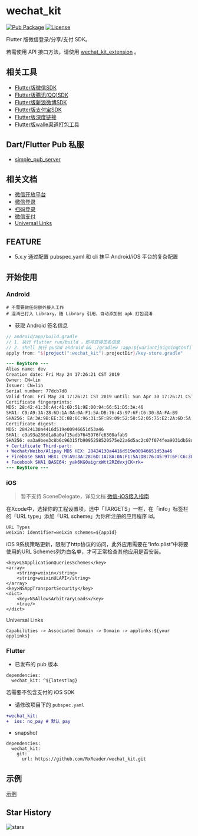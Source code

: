 # wechat_kit

[![Pub Package](https://img.shields.io/pub/v/wechat_kit.svg)](https://pub.dev/packages/wechat_kit)
[![License](https://img.shields.io/github/license/RxReader/wechat_kit)](https://github.com/RxReader/wechat_kit/blob/master/LICENSE)

Flutter 版微信登录/分享/支付 SDK。

若需使用 API 接口方法，请使用 [wechat_kit_extension](https://pub.flutter-io.cn/packages/wechat_kit_extension) 。

## 相关工具

* [Flutter版微信SDK](https://github.com/RxReader/wechat_kit)
* [Flutter版腾讯(QQ)SDK](https://github.com/RxReader/tencent_kit)
* [Flutter版新浪微博SDK](https://github.com/RxReader/weibo_kit)
* [Flutter版支付宝SDK](https://github.com/RxReader/alipay_kit)
* [Flutter版深度链接](https://github.com/RxReader/link_kit)
* [Flutter版walle渠道打包工具](https://github.com/RxReader/walle_kit)

## Dart/Flutter Pub 私服

* [simple_pub_server](https://github.com/RxReader/simple_pub_server)

## 相关文档

* [微信开放平台](https://open.weixin.qq.com/)
* [微信登录](https://open.weixin.qq.com/cgi-bin/showdocument?action=dir_list&t=resource/res_list&verify=1&id=open1419317851&token=&lang=zh_CN)
* [扫码登录](https://open.weixin.qq.com/cgi-bin/showdocument?action=dir_list&t=resource/res_list&verify=1&id=215238808828h4XN&token=&lang=zh_CN)
* [微信支付](https://open.weixin.qq.com/cgi-bin/showdocument?action=dir_list&t=resource/res_list&verify=1&id=open1419317780&token=&lang=zh_CN)
* [Universal Links](https://developer.apple.com/documentation/uikit/inter-process_communication/allowing_apps_and_websites_to_link_to_your_content)

## FEATURE

* 5.x.y 通过配置 pubspec.yaml 和 cli 抹平 Android/iOS 平台的复杂配置

## 开始使用

### Android

```
# 不需要做任何额外接入工作
# 混淆已打入 Library，随 Library 引用，自动添加到 apk 打包混淆
```

* 获取 Android 签名信息

```groovy
// android/app/build.gradle
// 1. 执行 flutter run/build ，即可获得签名信息
// 2. shell 执行 pushd android && ./gradlew :app:${variant}SigningConfig && popd (variant: debug/release/profile、flavorDebug/flavorRelease/flavorProfile)，即可获得签名信息
apply from: "${project(":wechat_kit").projectDir}/key-store.gradle"
```

```diff
--- KeyStore ---
Alias name: dev
Creation date: Fri May 24 17:26:21 CST 2019
Owner: CN=lin
Issuer: CN=lin
Serial number: 77dcb7d8
Valid from: Fri May 24 17:26:21 CST 2019 until: Sun Apr 30 17:26:21 CST 2119
Certificate fingerprints:
MD5: 28:42:41:30:A4:41:6D:51:9E:00:94:66:51:D5:3A:46
SHA1: C9:A9:3A:28:6D:1A:8A:0A:F1:5A:DB:76:45:97:6F:C6:30:8A:FA:B9
SHA256: EA:3A:9B:EE:3C:8B:6C:96:31:5F:B9:09:52:58:52:05:75:E2:2A:6D:5A:C2:C0:7F:07:4F:EA:90:31:DB:58:D8
Certificate digest:
MD5: 28424130a4416d519e00946651d53a46
SHA1: c9a93a286d1a8a0af15adb7645976fc6308afab9
SHA256: ea3a9bee3c8b6c96315fb9095258520575e22a6d5ac2c07f074fea9031db58d8
+ Certificate Third-part:
+ Wechat/Weibo/Alipay MD5 HEX: 28424130a4416d519e00946651d53a46
+ Firebase SHA1 HEX: C9:A9:3A:28:6D:1A:8A:0A:F1:5A:DB:76:45:97:6F:C6:30:8A:FA:B9
+ Facebook SHA1 BASE64: yak6KG0aigrxWtt2RZdvxjCK+rk=
--- KeyStore ---
```

### iOS

> 暂不支持 SceneDelegate，详见文档 [微信-iOS接入指南](https://developers.weixin.qq.com/doc/oplatform/Mobile_App/Access_Guide/iOS.html)

在Xcode中，选择你的工程设置项，选中「TARGETS」一栏，在「info」标签栏的「URL type」添加「URL scheme」为你所注册的应用程序 id。

```
URL Types
weixin: identifier=weixin schemes=${appId}
```

iOS 9系统策略更新，限制了http协议的访问，此外应用需要在“Info.plist”中将要使用的URL Schemes列为白名单，才可正常检查其他应用是否安装。

```plist
<key>LSApplicationQueriesSchemes</key>
<array>
	<string>weixin</string>
	<string>weixinULAPI</string>
</array>
<key>NSAppTransportSecurity</key>
<dict>
	<key>NSAllowsArbitraryLoads</key>
	<true/>
</dict>
```

Universal Links

```
Capabilities -> Associated Domain -> Domain -> applinks:${your applinks}
```

### Flutter

* 已发布的 pub 版本

```
dependencies:
  wechat_kit: ^${latestTag}
```

若需要不包含支付的 iOS SDK

* 请修改项目下的 `pubspec.yaml`

```diff
+wechat_kit:
+  ios: no_pay # 默认 pay
```

* snapshot

```
dependencies:
  wechat_kit:
    git:
      url: https://github.com/RxReader/wechat_kit.git
```

## 示例

[示例](./example/lib/main.dart)

## Star History

![stars](https://starchart.cc/rxreader/wechat_kit.svg)
